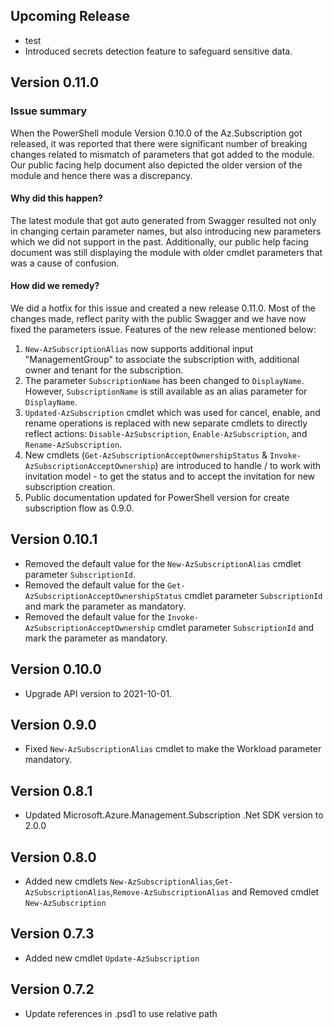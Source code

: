 <!--
    Please leave this section at the top of the change log.

    Changes for the upcoming release should go under the section titled "Upcoming Release", and should adhere to the following format:

    ## Upcoming Release
    * Overview of change #1
        - Additional information about change #1
    * Overview of change #2
        - Additional information about change #2
        - Additional information about change #2
    * Overview of change #3
    * Overview of change #4
        - Additional information about change #4

    ## YYYY.MM.DD - Version X.Y.Z (Previous Release)
    * Overview of change #1
        - Additional information about change #1
-->
## Upcoming Release
* test
* Introduced secrets detection feature to safeguard sensitive data.

## Version 0.11.0

### Issue summary

When the PowerShell module Version 0.10.0 of the Az.Subscription got released, it was reported that there were significant number of breaking changes related to mismatch of parameters that got added to the module. Our public facing help document also depicted the older version of the module and hence there was a discrepancy.

#### Why did this happen?

The latest module that got auto generated from Swagger resulted not only in changing certain parameter names, but also introducing new parameters which we did not support in the past. Additionally, our public help facing document was still displaying the module with older cmdlet parameters that was a cause of confusion.

#### How did we remedy?

We did a hotfix for this issue and created a new release 0.11.0. Most of the changes made, reflect parity with the public Swagger and we have now fixed the parameters issue.  Features of the new release mentioned below:

1. `New-AzSubscriptionAlias` now supports additional input "ManagementGroup" to associate the subscription with, additional owner and tenant for the subscription.
1. The parameter `SubscriptionName` has been changed to `DisplayName`. However, `SubscriptionName` is still available as an alias parameter for `DisplayName`.
1. `Updated-AzSubscription` cmdlet which was used for cancel, enable, and rename operations is replaced with new separate cmdlets to directly reflect actions: `Disable-AzSubscription`, `Enable-AzSubscription`, and `Rename-AzSubscription`.
1. New cmdlets (`Get-AzSubscriptionAcceptOwnershipStatus` & `Invoke-AzSubscriptionAcceptOwnership`) are introduced to handle / to work with invitation model - to get the status and to accept the invitation for new subscription creation.
1. Public documentation updated for PowerShell version for create subscription flow as 0.9.0.

## Version 0.10.1
* Removed the default value for the `New-AzSubscriptionAlias` cmdlet parameter `SubscriptionId`.
* Removed the default value for the `Get-AzSubscriptionAcceptOwnershipStatus` cmdlet parameter `SubscriptionId` and mark the parameter as mandatory.
* Removed the default value for the `Invoke-AzSubscriptionAcceptOwnership` cmdlet parameter `SubscriptionId` and mark the parameter as mandatory.

## Version 0.10.0
* Upgrade API version to 2021-10-01.

## Version 0.9.0
* Fixed `New-AzSubscriptionAlias` cmdlet to make the Workload parameter mandatory.

## Version 0.8.1
* Updated Microsoft.Azure.Management.Subscription .Net SDK version to 2.0.0

## Version 0.8.0
* Added new cmdlets `New-AzSubscriptionAlias`,`Get-AzSubscriptionAlias`,`Remove-AzSubscriptionAlias` and Removed cmdlet `New-AzSubscription`

## Version 0.7.3
* Added new cmdlet `Update-AzSubscription`

## Version 0.7.2
* Update references in .psd1 to use relative path
